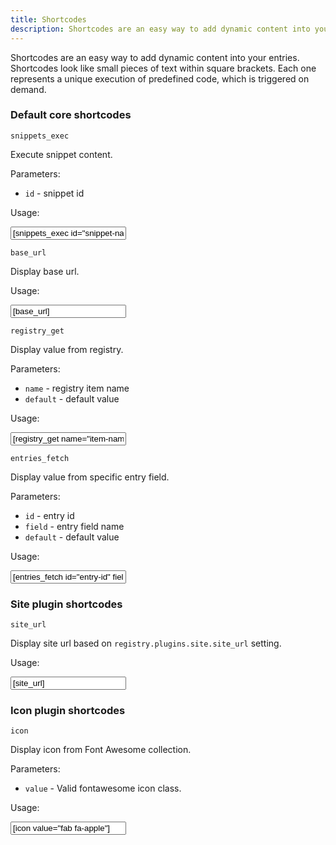 ```yaml
---
title: Shortcodes
description: Shortcodes are an easy way to add dynamic content into your entries. Shortcodes look like small pieces of text within square brackets. Each one represents a unique execution of predefined code, which is triggered on demand.
---
```


Shortcodes are an easy way to add dynamic content into your entries. Shortcodes look like small pieces of text within square brackets. Each one represents a unique execution of predefined code, which is triggered on demand.

### Default core shortcodes

`snippets_exec`

Execute snippet content.

Parameters:
* `id` - snippet id

Usage:

<div class="hljs-shortcode">
    <input value='&#91;snippets_exec id="snippet-name"&#93;'>
</div>

`base_url`

Display base url.

Usage:

<div class="hljs-shortcode">
    <input value='&#91;base_url&#93;'>
</div>

`registry_get`

Display value from registry.

Parameters:
* `name` - registry item name
* `default` - default value

Usage:

<div class="hljs-shortcode">
    <input value='&#91;registry_get name="item-name" default="default-value"&#93;'>
</div>

`entries_fetch`

Display value from specific entry field.

Parameters:
* `id` - entry id
* `field` - entry field name
* `default` - default value

Usage:

<div class="hljs-shortcode">
    <input value='&#91;entries_fetch id="entry-id" field="field-name" default="default-value"&#93;'>
</div>

### Site plugin shortcodes

`site_url`

Display site url based on `registry.plugins.site.site_url` setting.

Usage:

<div class="hljs-shortcode">
    <input value='&#91;site_url&#93;'>
</div>

### Icon plugin shortcodes

`icon`

Display icon from Font Awesome collection.

Parameters:
* `value` -  Valid fontawesome icon class.

Usage:

<div class="hljs-shortcode">
    <input value='&#91;icon value="fab fa-apple"&#93;'>
</div>

